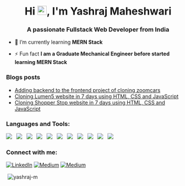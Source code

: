 <h1 align="center">Hi <img src="https://media.giphy.com/media/hvRJCLFzcasrR4ia7z/giphy.gif" width="25px">, I'm Yashraj Maheshwari</h1>
<h3 align="center">A passionate Fullstack Web Developer from India</h3>

- 🌱 I’m currently learning **MERN Stack**

- ⚡ Fun fact **I am a Graduate Mechanical Engineer before started learning MERN Stack**

### Blogs posts
<!-- BLOG-POST-LIST:START -->
- [Adding backend to the frontend project of cloning zoomcars](https://medium.com/@yashrajmaheshwari15/adding-backend-to-the-frontend-project-of-cloning-zoomcars-4869d63fa04a?source=rss-e8ce461cc5bd------2)
- [Cloning Lumen5 website in 7 days using HTML, CSS and JavaScript](https://medium.com/@yashrajmaheshwari15/cloning-lumen5-website-in-7-days-using-html-css-and-javascript-45badd56f2bb?source=rss-e8ce461cc5bd------2)
- [Cloning Shopper Stop website in 7 days using HTML, CSS and JavaScript](https://medium.com/@yashrajmaheshwari15/cloning-shopper-stop-website-in-7-days-using-html-css-and-javascript-6cbd6bdc8d1?source=rss-e8ce461cc5bd------2)
<!-- BLOG-POST-LIST:END -->


<h3 align="left">Languages and Tools:</h3>
<p>
    <img src="https://img.shields.io/badge/html5%20-%23e34f26.svg?&style=for-the-badge&logo=html5&logoColor=white" />&nbsp;&nbsp;
      <img src="https://img.shields.io/badge/CSS3-1572B6?&style=for-the-badge&logo=css3&logoColor=white" />&nbsp;&nbsp;
  <img  src="https://img.shields.io/badge/JavaScript-F7DF1E?style=for-the-badge&logo=javascript&logoColor=black" />&nbsp;&nbsp;
  <img  src="https://img.shields.io/badge/React-20232A?style=for-the-badge&logo=react&logoColor=61DAFB" />&nbsp;&nbsp;
  <img src="https://img.shields.io/badge/next.js-000000?style=for-the-badge&logo=nextdotjs&logoColor=white" />&nbsp;&nbsp;
   <img src="https://img.shields.io/badge/TypeScript-007ACC?style=for-the-badge&logo=typescript&logoColor=white" />&nbsp;&nbsp;
  <img  src="https://img.shields.io/badge/Bootstrap-563D7C?style=for-the-badge&logo=bootstrap&logoColor=white">&nbsp;&nbsp;
  <img  src="https://img.shields.io/badge/MongoDB-4EA94B?style=for-the-badge&logo=mongodb&logoColor=white" />&nbsp;&nbsp;
     <img src="https://img.shields.io/badge/Node.js-339933?style=for-the-badge&logo=nodedotjs&logoColor=white" />&nbsp;&nbsp;
     <img src="https://img.shields.io/badge/npm-CB3837?style=for-the-badge&logo=npm&logoColor=white" />&nbsp;&nbsp;
    <img src="https://img.shields.io/badge/Express.js-000000?style=for-the-badge&logo=express&logoColor=white" />&nbsp;&nbsp;
        </p>
        
<h3 align="left">Connect with me:</h3>
<p> <a href="www.linkedin.com/in/yashraj-maheshwari
" target="_blank"><img alt="LinkedIn" src="https://img.shields.io/badge/linkedin-%230077B5.svg?&style=for-the-badge&logo=linkedin&logoColor=white" /></a> <a href="https://medium.com/@yashrajmaheshwari15" target="_blank"><img alt="Medium" src="https://img.shields.io/badge/medium-%2312100E.svg?&style=for-the-badge&logo=medium&logoColor=white" /></a> <a href="mailto:yashrajmaheshwari15@gmail.com" target="_blank"><img alt="Medium" src="https://img.shields.io/badge/Gmail-D14836?style=for-the-badge&logo=gmail&logoColor=white" /></a>
</p>

<p>&nbsp;<img align="center" src="https://github-readme-stats.vercel.app/api?username=yashraj-m&show_icons=true&locale=en" alt="yashraj-m" /></p>
